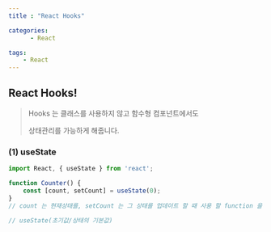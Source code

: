```yaml
---
title : "React Hooks"

categories:
      - React

tags:
    - React
---
```


## React Hooks!

> Hooks 는 클래스를 사용하지 않고 함수형 컴포넌트에서도
> 
> 상태관리를 가능하게 해줍니다.

### (1) useState
```js
import React, { useState } from 'react';

function Counter() {
    const [count, setCount] = useState(0);
}
// count 는 현재상태를, setCount 는 그 상태를 업데이트 할 때 사용 할 function 을 의미합니다.

// useState(초기값/상태의 기본값)
```